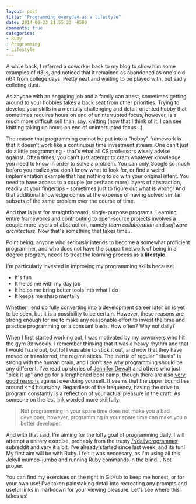 ```yaml
---
layout: post
title: "Programming everyday as a lifestyle"
date: 2014-06-23 21:55:23 -0500
comments: true
categories: 
- Ruby
- Programming
- Lifestyle
---
```


A while back, I referred a coworker back to my blog to show him some examples of d3.js, and noticed that it remained as abandoned as one's old n64 from college days. Pretty neat and waiting to be played with, but sadly colleting dust. 

As anyone with an engaging job and a family can attest, sometimes getting around to your hobbies takes a back seat from other priorities. <!-- more --> Trying to develop your skills in a mentally challenging and detail-oriented hobby that sometimes requires hours on end of uninterrupted focus, however, is a much more difficult sell than, say, knitting (now that I think of it, I can see knitting taking up hours on end of uninterrupted focus...). 

The reason that programming cannot be put into a "hobby" framework is that it doesn't work like a continuous time investment stream. One can't just do a little programming - that's what all CS professors wisely advise against. Often times, you can't just attempt to cram whatever knowledge you need to know in order to solve a problem. You can only Google so much before you realize you don't know what to look for, or find a weird implementation example that has nothing to do with your original intent. You need to have access to a couple (or perhaps more) layers of abstraction, readily at your fingertips - sometimes just to figure out what is wrong! And that additional knowledge comes at the expense of having solved similar subsets of the same problem over the course of time.

And that is just for straightforward, single-purpose programs. Learning entire frameworks and contributing to open-source projects involves a couple more layers of abstraction, namely *team collaboration* and *software architecture*. Now that's something that takes time...

Point being, anyone who seriously intends to become a somewhat proficient programmer, and who does not have the support network of being in a degree program, needs to treat the learning process as a **lifestyle**.

I'm particularly invested in improving my programming skills because:

 * It's fun
 * It helps me with my day job
 * It helps me bring better tools into what I do
 * It keeps me sharp mentally

Whether I end up fully converting into a development career later on is yet to be seen, but it is a possibility to be certain. However, these reasons are strong enough for me to make any reasonable effort to invest the time and practice programming on a constant basis. How often? Why not daily?

When I first started working out, I was motivated by my coworkers who hit the gym 3x weekly. I remember thinking that it was a heavy rhythm and that I would fizzle out, but lo! I was able to stick it out, and now that they have moved or transferred, the regime sticks. The inertia of regular "rituals" is strong with the human brain, and I don't see why programming should be any different. I've read up stories of [Jennifer Dewalt](http://blog.jenniferdewalt.com/) and others who just "pick it up" and go for a lengthened boot camp, though there are also [very good reasons](https://programmers.stackexchange.com/questions/48698/i-dont-program-in-my-spare-time-does-that-make-me-a-bad-developer) against overdoing yourself. It seems that the upper bound lies around <=4 hours/day. Regardless of the frequency, having the drive to program constantly is a reflection of your actual pleasure in the craft. As someone on the last link worded more skillfully:

> Not programming in your spare time does not make you a bad developer, however, programming in your spare time can make you a better developer.
>

And with that said, I'm aiming for the lofty goal of programming daily. I will attempt a unitary exercise, probably from the trusty [/r/dailyprogrammer](http://www.reddit.com/r/dailyprogrammer/) subreddit and vary it a bit. I've already started since last week, and its fun! My first aim will be with Ruby. I felt it was neccesary, as I'm using all this Jekyll mumbo-jumbo and running Ruby commands in the blind... Not proper. 

You can find my exercises on the right in GitHub to keep me honest, or for your own use! I've taken painstaking detail into recreating any prompts and useful links in markdown for your viewing pleasure. Let's see where this takes us!